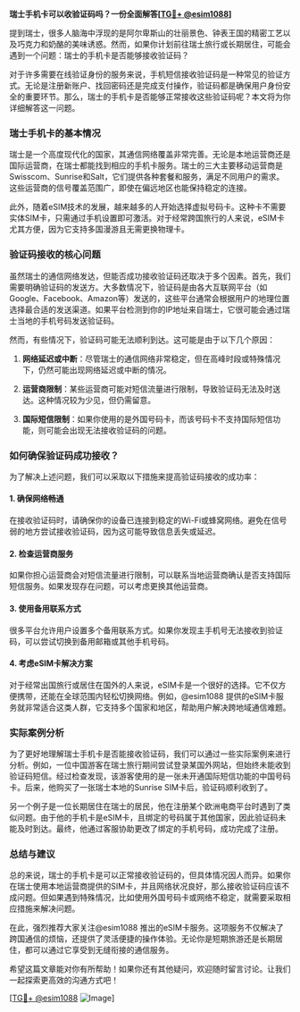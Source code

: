 **瑞士手机卡可以收验证码吗？一份全面解答[[TG💪+ @esim1088](https://t.me/s/esim1088)]**

提到瑞士，很多人脑海中浮现的是阿尔卑斯山的壮丽景色、钟表王国的精密工艺以及巧克力和奶酪的美味诱惑。然而，如果你计划前往瑞士旅行或长期居住，可能会遇到一个问题：瑞士的手机卡是否能够接收验证码？

对于许多需要在线验证身份的服务来说，手机短信接收验证码是一种常见的验证方式。无论是注册新账户、找回密码还是完成支付操作，验证码都是确保用户身份安全的重要环节。那么，瑞士的手机卡是否能够正常接收这些验证码呢？本文将为你详细解答这一问题。

### 瑞士手机卡的基本情况

瑞士是一个高度现代化的国家，其通信网络覆盖非常完善。无论是本地运营商还是国际运营商，在瑞士都能找到相应的手机卡服务。瑞士的三大主要移动运营商是Swisscom、Sunrise和Salt，它们提供各种套餐和服务，满足不同用户的需求。这些运营商的信号覆盖范围广，即使在偏远地区也能保持稳定的连接。

此外，随着eSIM技术的发展，越来越多的人开始选择虚拟号码卡。这种卡不需要实体SIM卡，只需通过手机设置即可激活。对于经常跨国旅行的人来说，eSIM卡尤其方便，因为它支持多国漫游且无需更换物理卡。

### 验证码接收的核心问题

虽然瑞士的通信网络发达，但能否成功接收验证码还取决于多个因素。首先，我们需要明确验证码的发送方。大多数情况下，验证码是由各大互联网平台（如Google、Facebook、Amazon等）发送的，这些平台通常会根据用户的地理位置选择最合适的发送渠道。如果平台检测到你的IP地址来自瑞士，它很可能会通过瑞士当地的手机号码发送验证码。

然而，有些情况下，验证码可能无法顺利到达。这可能是由于以下几个原因：

1. **网络延迟或中断**：尽管瑞士的通信网络非常稳定，但在高峰时段或特殊情况下，仍然可能出现网络延迟或中断的情况。
   
2. **运营商限制**：某些运营商可能对短信流量进行限制，导致验证码无法及时送达。这种情况较为少见，但仍需留意。

3. **国际短信限制**：如果你使用的是外国号码卡，而该号码卡不支持国际短信功能，则可能会出现无法接收验证码的问题。

### 如何确保验证码成功接收？

为了解决上述问题，我们可以采取以下措施来提高验证码接收的成功率：

#### 1. 确保网络畅通
在接收验证码时，请确保你的设备已连接到稳定的Wi-Fi或蜂窝网络。避免在信号弱的地方尝试接收验证码，因为这可能导致信息丢失或延迟。

#### 2. 检查运营商服务
如果你担心运营商会对短信流量进行限制，可以联系当地运营商确认是否支持国际短信服务。如果发现存在问题，可以考虑更换其他运营商。

#### 3. 使用备用联系方式
很多平台允许用户设置多个备用联系方式。如果你发现主手机号无法接收到验证码，可以尝试切换到备用邮箱或其他手机号码。

#### 4. 考虑eSIM卡解决方案
对于经常出国旅行或居住在国外的人来说，eSIM卡是一个很好的选择。它不仅方便携带，还能在全球范围内轻松切换网络。例如，@esim1088 提供的eSIM卡服务就非常适合这类人群，它支持多个国家和地区，帮助用户解决跨地域通信难题。

### 实际案例分析

为了更好地理解瑞士手机卡是否能接收验证码，我们可以通过一些实际案例来进行分析。例如，一位中国游客在瑞士旅行期间尝试登录某国外网站，但始终未能收到验证码短信。经过检查发现，该游客使用的是一张未开通国际短信功能的中国号码卡。后来，他购买了一张瑞士本地的Sunrise SIM卡后，验证码顺利收到了。

另一个例子是一位长期居住在瑞士的居民，他在注册某个欧洲电商平台时遇到了类似问题。由于他的手机卡是eSIM卡，且绑定的号码属于其他国家，因此验证码未能及时到达。最终，他通过客服协助更改了绑定的手机号码，成功完成了注册。

### 总结与建议

总的来说，瑞士的手机卡是可以正常接收验证码的，但具体情况因人而异。如果你在瑞士使用本地运营商提供的SIM卡，并且网络状况良好，那么接收验证码应该不成问题。但如果遇到特殊情况，比如使用外国号码卡或网络不稳定，就需要采取相应措施来解决问题。

在此，强烈推荐大家关注@esim1088 推出的eSIM卡服务。这项服务不仅解决了跨国通信的烦恼，还提供了灵活便捷的操作体验。无论你是短期旅游还是长期居住，都可以通过它享受到无缝衔接的通信服务。

希望这篇文章能对你有所帮助！如果你还有其他疑问，欢迎随时留言讨论。让我们一起探索更高效的沟通方式吧！

[[TG💪+ @esim1088](https://t.me/s/esim1088) ![Image](https://i.postimg.cc/4NQfJmqS/Snipaste-2025-05-13-00-14-12.png)]